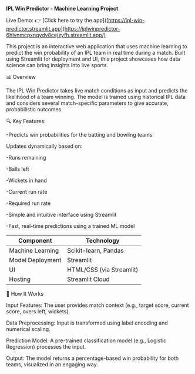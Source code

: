 **IPL Win Predictor - Machine Learning Project**

Live Demo:
👉 [Click here to try the app]([https://ipl-win-predictor.streamlit.app](https://iplwinpredictor-6hlvnmcpxnqydv8cejzyfh.streamlit.app/)

This project is an interactive web application that uses machine learning to predict the win probability of an IPL team in real time during a match. Built using Streamlit for deployment and UI, this project showcases how data science can bring insights into live sports.

📊 Overview

The IPL Win Predictor takes live match conditions as input and predicts the likelihood of a team winning. The model is trained using historical IPL data and considers several match-specific parameters to give accurate, probabilistic outcomes.

🔍 Key Features:

-Predicts win probabilities for the batting and bowling teams.

Updates dynamically based on:

-Runs remaining

-Balls left

-Wickets in hand

-Current run rate

-Required run rate

-Simple and intuitive interface using Streamlit

-Fast, real-time predictions using a trained ML model

| Component        | Technology               |
| ---------------- | ------------------------ |
| Machine Learning | Scikit-learn, Pandas     |
| Model Deployment | Streamlit                |
| UI               | HTML/CSS (via Streamlit) |
| Hosting          | Streamlit Cloud          |

🧠 How It Works

Input Features: The user provides match context (e.g., target score, current score, overs left, wickets).

Data Preprocessing: Input is transformed using label encoding and numerical scaling.

Prediction Model: A pre-trained classification model (e.g., Logistic Regression) processes the input.

Output: The model returns a percentage-based win probability for both teams, visualized in an engaging way.
